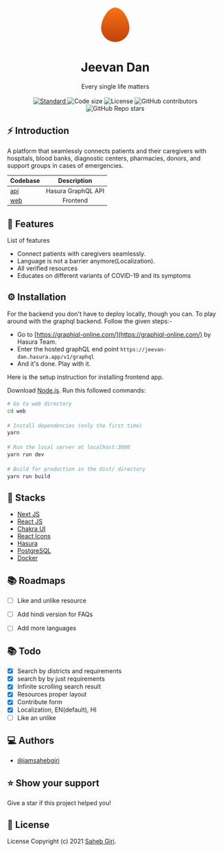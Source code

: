 <p align="center">
  <a href="https://jeevan-dan.vercel.app/">
    <img alt="Project logo" height="80" src="https://raw.githubusercontent.com/iamsahebgiri/jeevan-dan/main/web/public/favicon/jeevan-dan.svg">
  </a>
</p>
<h1 align="center">Jeevan Dan</h1>

<div align="center">
Every single life matters
</div>

<br />

<div align="center">
  <a href="https://standardjs.com">
    <img src="https://img.shields.io/badge/code%20style-standard-brightgreen.svg?style=flat-square"
      alt="Standard" />
  </a>
  
  <img src="https://img.shields.io/github/languages/code-size/iamsahebgiri/jeevan-dan?style=flat-square" alt="Code size" />

  <img src="https://img.shields.io/github/license/iamsahebgiri/jeevan-dan?style=flat-square" alt="License" />

  <img alt="GitHub contributors" src="https://img.shields.io/github/contributors/iamsahebgiri/jeevan-dan?style=flat-square">

  <img alt="GitHub Repo stars" src="https://img.shields.io/github/stars/iamsahebgiri/jeevan-dan?style=social">
</div>

## ⚡️ Introduction

A platform that seamlessly connects patients and their caregivers with hospitals, blood banks, diagnostic centers, pharmacies, donors, and support groups in cases of emergencies.


| Codebase      |    Description     |
| :------------ | :----------------: |
| [api](hasura) | Hasura GraphQL API |
| [web](nextjs) |      Frontend      |

## 🎯 Features

List of features

- Connect patients with caregivers seamlessly.
- Language is not a barrier anymore(Localization).
- All verified resources
- Educates on different variants of COVID-19 and its symptoms

## ⚙️ Installation

For the backend you don't have to deploy locally, though you can. To play around with the graphql backend. Follow the given steps:- 

- Go to [https://graphiql-online.com/](https://graphiql-online.com/) by Hasura Team.
- Enter the hosted graphQL end point `https://jeevan-dan.hasura.app/v1/graphql`
- And it's done. Play with it.

Here is the setup instruction for installing frontend app.

Download [Node.js](https://nodejs.org/en/download/).
Run this followed commands:

```bash
# Go to web directory
cd web

# Install dependencies (only the first time)
yarn

# Run the local server at localhost:3000
yarn run dev

# Build for production in the dist/ directory
yarn run build
```

## 🌱 Stacks

- [Next JS](https://nextjs.org/)
- [React JS](https://reactjs.org/)
- [Chakra UI](https://chakra-ui.com/)
- [React Icons](https://react-icons.github.io/react-icons/)
- [Hasura](https://hasura.io/)
- [PostgreSQL](https://www.postgresql.org/)
- [Docker](https://www.docker.com/)

## 📚️ Roadmaps

- [ ] Like and unlike resource
- [ ] Add hindi version for FAQs
- [ ] Add more languages


## 📚️ Todo

- [x] Search by districts and requirements
- [x] search by by just requirements
- [x] Infinite scrolling search result
- [x] Resources proper layout
- [x] Contribute form
- [x] Localization, EN(default), HI
- [ ] Like an unlike
## ‎‍💻 Authors

- [@iamsahebgiri](https://github.com/iamsahebgiri)

## ⭐️ Show your support

Give a star if this project helped you!

## 📃️ License

 License Copyright (c) 2021 [Saheb Giri](https://github.com/iamsahebgiri).
